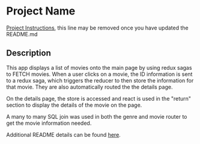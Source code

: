 # Project Name

[Project Instructions](./INSTRUCTIONS.md), this line may be removed once you have updated the README.md

## Description

This app displays a list of movies onto the main page by using redux sagas to FETCH movies. When a user clicks on a movie, the ID information is sent to a redux saga, which triggers the reducer to then store the information for that movie. They are also automatically routed the the details page.

On the details page, the store is accessed and react is used in the "return" section to display the details of the movie on the page. 

A many to many SQL join was used in both the genre and movie router to get the movie information needed.

Additional README details can be found [here](https://github.com/PrimeAcademy/readme-template/blob/master/README.md).
